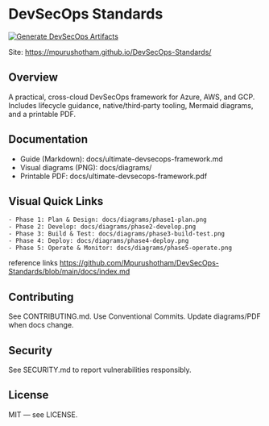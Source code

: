 # DevSecOps Standards

[![Generate DevSecOps Artifacts](https://github.com/Mpurushotham/DevSecOps-Standards/actions/workflows/generate-artifacts.yml/badge.svg)](https://github.com/Mpurushotham/DevSecOps-Standards/actions/workflows/generate-artifacts.yml)

Site: https://mpurushotham.github.io/DevSecOps-Standards/

## Overview
A practical, cross-cloud DevSecOps framework for Azure, AWS, and GCP. Includes lifecycle guidance, native/third‑party tooling, Mermaid diagrams, and a printable PDF.

## Documentation

- Guide (Markdown):       docs/ultimate-devsecops-framework.md
- Visual diagrams (PNG): docs/diagrams/
- Printable PDF:          docs/ultimate-devsecops-framework.pdf

## Visual Quick Links

    - Phase 1: Plan & Design: docs/diagrams/phase1-plan.png
    - Phase 2: Develop: docs/diagrams/phase2-develop.png
    - Phase 3: Build & Test: docs/diagrams/phase3-build-test.png
    - Phase 4: Deploy: docs/diagrams/phase4-deploy.png
    - Phase 5: Operate & Monitor: docs/diagrams/phase5-operate.png

reference links https://github.com/Mpurushotham/DevSecOps-Standards/blob/main/docs/index.md
  

## Contributing
See CONTRIBUTING.md. Use Conventional Commits. Update diagrams/PDF when docs change.

## Security
See SECURITY.md to report vulnerabilities responsibly.

## License
MIT — see LICENSE.
